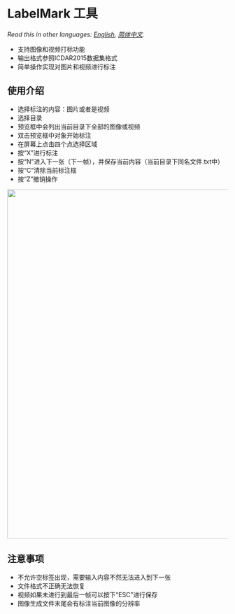 # LabelMark 工具  
*Read this in other languages: [English](README.md), [简体中文](README-zh.md).*  
- 支持图像和视频打标功能
- 输出格式参照ICDAR2015数据集格式
- 简单操作实现对图片和视频进行标注
  
## 使用介绍
- 选择标注的内容：图片或者是视频
- 选择目录
- 预览框中会列出当前目录下全部的图像或视频
- 双击预览框中对象开始标注
- 在屏幕上点击四个点选择区域
- 按“X”进行标注
- 按“N”进入下一张（下一帧），并保存当前内容（当前目录下同名文件.txt中）
- 按“C”清除当前标注框
- 按“Z”撤销操作   
<img src="output.gif" width = "800" align=center />

## 注意事项
- 不允许空标签出现，需要输入内容不然无法进入到下一张
- 文件格式不正确无法恢复
- 视频如果未进行到最后一帧可以按下“ESC”进行保存
- 图像生成文件末尾会有标注当前图像的分辨率